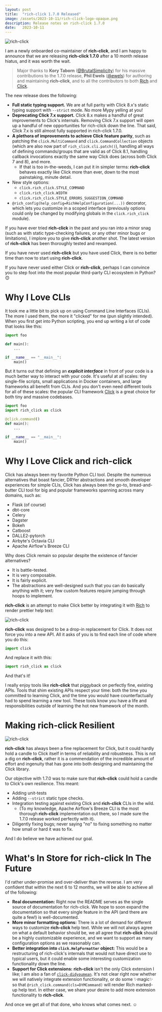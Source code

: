 ```yaml
---
layout: post
title:  "rich-click 1.7.0 Released"
image: /assets/2023-10-11/rich-click-logo-opaque.png
description: Release notes on rich-click 1.7.0
date:   2023-10-11
---
```


![rich-click](/blog/assets/2023-10-11/rich-click-logo-opaque.png)

I am a newly onboarded co-maintainer of **rich-click**, and I am happy to announce that we are releasing **rich-click 1.7.0** after a 10 month release hiatus, and it was worth the wait.

> Major thanks to **Kory Taborn** ([@BrutalSimplicity](https://github.com/BrutalSimplicity)) for his massive contributions to the 1.7.0 release, **Phil Ewels** ([@ewels](https://github.com/ewels)) for authoring and maintaining **rich-click**, and to all the contributors to both [Rich](https://github.com/Textualize/rich/graphs/contributors) and [Click](https://github.com/pallets/click/graphs/contributors).

The new release does the following:

- **Full static typing support.** We are at full parity with Click 8.x's static typing support with `--strict` mode. No more Mypy yelling at you!
- **Deprecating Click 7.x support.** Click 8.x makes a handful of great improvements to Click's internals. Removing Click 7.x support will open up a handful of new opportunities for rich-click down the line. That said, Click 7.x is still almost fully supported in rich-click 1.7.0.
- **A plethora of improvements to achieve Click feature parity**, such as patching the `click.MultiCommand` and `click.CommandCollection` objects (which are also now part of `rich_click.cli.patch()`), handling all ways of defining commands/groups that are valid as of Click 8.1, handling callback invocations exactly the same way Click does (across both Click 7 and 8), and more.
  - If that is too in-the-weeds, I can put it in simpler terms: **rich-click** behaves exactly like Click more than ever, down to the most painstaking, minute detail.
- New style options:
  - `click.rich_click.STYLE_COMMAND`
  - `click.rich_click.WIDTH`
  - `click.rich_click.STYLE_ERRORS_SUGGESTION_COMMAND`
- `@rich_config(help_config=RichHelpConfiguration(...))` decorator, which lets you customize in a scoped interface (previously options could only be changed by modifying globals in the `click.rich_click` module).

If you have ever tried **rich-click** in the past and you ran into a minor snag (such as with static type-checking failures, or any other minor bugs or limitations), I implore you to give **rich-click** another shot. The latest version of **rich-click** has been thoroughly tested and revamped.

If you have never used **rich-click** but you have used Click, there is no better time than now to start using **rich-click**.

If you have never used either Click or **rich-click**, perhaps I can convince you to step foot into the most popular third-party CLI ecosystem in Python? 😊

# Why I Love CLIs

It took me a little bit to pick up on using Command Line Interfaces (CLIs). The more I used them, the more it "clicked" for me (pun slightly intended). When you first get into Python scripting, you end up writing a lot of code that looks like this:

```python
import foo

def main():
    ...

if __name__ == "__main__":
    main()
```

But it turns out that defining an **_explicit interface_** in front of your code is a much better way to interact with your code. It's useful at all scales: tiny single-file scripts, small applications in Docker containers, and large frameworks all benefit from CLIs. And you don't even need different tools for all of these scales: the popular CLI framework [Click](https://click.palletsprojects.com/) is a great choice for both tiny and massive codebases.

```python
import foo
import rich_click as click

@click.command()
def main():
    ...

if __name__ == "__main__":
    main()
```

# Why I Love Click and rich-click

Click has always been my favorite Python CLI tool. Despite the numerous alternatives that boast fancier, DRYer abstractions and smooth developer experiences for simple CLIs, Click has always been the go-to, bread-and-butter CLI tool for big and popular frameworks spanning across many domains, such as:

- Flask (of course)
- dbt-core
- Celery
- Dagster
- Bokeh
- Catboost
- DALLE2-pytorch
- Airbyte's Octavia CLI
- Apache Airflow's Breeze CLI

Why does Click remain so popular despite the existence of fancier alternatives?

- It is battle-tested.
- It is very composable.
- It is fairly explicit.
- The abstractions are well-designed such that you can do basically anything with it; very few custom features require jumping through hoops to implement.

**rich-click** is an attempt to make Click better by integrating it with [Rich](https://github.com/Textualize/rich) to render prettier help text:

![rich-click](/blog/assets/2023-10-11/rich-click-example.svg)

**rich-click** was designed to be a drop-in replacement for Click. It does not force you into a new API. All it asks of you is to find each line of code where you do this:

```python
import click
```

And replace it with this:

```python
import rich_click as click
```

And that's it!

I really enjoy tools like **rich-click** that piggyback on perfectly fine, existing APIs. Tools that shim existing APIs respect your time: both the time you committed to learning Click, and the time you would have counterfactually had to spend learning a new tool. These tools know you have a life and responsibilities outside of learning the hot new framework of the month.

# Making rich-click Resilient

![rich-click](/blog/assets/2023-10-11/rich-click-logo-opaque.png)

**rich-click** has always been a fine replacement for Click, but it could hardly hold a candle to Click itself in terms of reliability and robustness. This is not a dig on **rich-click**, rather it is a commendation of the incredible amount of effort and ingenuity that has gone into both designing and maintaining the Click library.

Our objective with 1.7.0 was to make sure that **rich-click** could hold a candle to Click's own resilience. This meant:

- Adding unit-tests
- Adding `--strict` static type checks.
- Integration testing against existing Click and **rich-click** CLIs in the wild.
    - (To my knowledge, Apache Airflow's Breeze CLI is the most thorough **rich-click** implementation out there, so I made sure the 1.7.0 release worked perfectly with it).
- Diligently fixing bugs; never saying "no" to fixing something no matter how small or hard it was to fix.

And I do believe we have achieved our goal.

# What's In Store for rich-click In The Future

I'd rather under-promise and over-deliver than the reverse. I am very confident that within the next 6 to 12 months, we will be able to achieve all of the following:

- **Real documentation:** Right now the README serves as the single source of documentation for rich-click. We hope to soon expand the documentation so that every single feature in the API (and there are quite a few!) is well-documented.
- **More minor formatting options:** There is a lot of demand for different ways to customize **rich-click** help text. While we will not always agree on what a default behavior should be, we all agree that **rich-click** should be a highly customizable experience, and we want to support as many configuration options as we reasonably can.
- **Better integration into `click.HelpFormatter` object:** This would be a restructuring of rich-click's internals that would not have direct use to typical users, but it could enable some interesting customization functionality down the line.
- **Support for Click extensions:** **rich-click** isn't the only Click extension I like; I am also a fan of [`click-didyoumean`](https://github.com/click-contrib/click-didyoumean). It's not clear right now whether we will natively integrate extension functionality, or do some ✨magic✨ so that `@rich_click.command(cls=DYMCommand)` will render Rich marked-up help text. In either case, we share your desire to add more extension functionality to **rich-click**.

And once we get all of that done, who knows what comes next. ☺️
